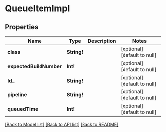 # QueueItemImpl

## Properties
Name | Type | Description | Notes
------------ | ------------- | ------------- | -------------
**class** | **String!** |  | [optional] [default to null]
**expectedBuildNumber** | **Int!** |  | [optional] [default to null]
**Id_** | **String!** |  | [optional] [default to null]
**pipeline** | **String!** |  | [optional] [default to null]
**queuedTime** | **Int!** |  | [optional] [default to null]

[[Back to Model list]](../README.md#documentation-for-models) [[Back to API list]](../README.md#documentation-for-api-endpoints) [[Back to README]](../README.md)


